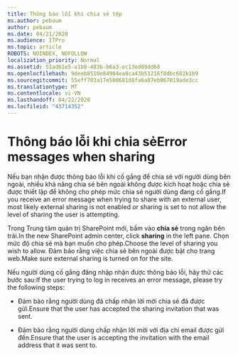 ```yaml
---
title: Thông báo lỗi khi chia sẻ tệp
ms.author: pebaum
author: pebaum
ms.date: 04/21/2020
ms.audience: ITPro
ms.topic: article
ROBOTS: NOINDEX, NOFOLLOW
localization_priority: Normal
ms.assetid: 51ad61e5-a1b8-483b-b6a3-ec13ed09dd68
ms.openlocfilehash: 9deeb8510e84904ea8ca43b51216f8dbc682b1b9
ms.sourcegitcommit: 55eff703a17e500681d8fa6a87eb067019ade3cc
ms.translationtype: MT
ms.contentlocale: vi-VN
ms.lasthandoff: 04/22/2020
ms.locfileid: "43714352"
---
```

# <a name="error-messages-when-sharing"></a><span data-ttu-id="83e62-102">Thông báo lỗi khi chia sẻ</span><span class="sxs-lookup"><span data-stu-id="83e62-102">Error messages when sharing</span></span>

<span data-ttu-id="83e62-103">Nếu bạn nhận được thông báo lỗi khi cố gắng để chia sẻ với người dùng bên ngoài, nhiều khả năng chia sẻ bên ngoài không được kích hoạt hoặc chia sẻ được thiết lập để không cho phép mức chia sẻ người dùng đang cố gắng.</span><span class="sxs-lookup"><span data-stu-id="83e62-103">If you receive an error message when trying to share with an external user, most likely external sharing is not enabled or sharing is set to not allow the level of sharing the user is attempting.</span></span>
  
<span data-ttu-id="83e62-104">Trong Trung tâm quản trị SharePoint mới, bấm vào **chia sẻ** trong ngăn bên trái.</span><span class="sxs-lookup"><span data-stu-id="83e62-104">In the  new SharePoint admin center, click **sharing** in the left pane.</span></span> <span data-ttu-id="83e62-105">Chọn mức độ chia sẻ mà bạn muốn cho phép.</span><span class="sxs-lookup"><span data-stu-id="83e62-105">Choose the level of sharing you wish to allow.</span></span> <span data-ttu-id="83e62-106">Đảm bảo rằng việc chia sẻ bên ngoài được bật cho trang web.</span><span class="sxs-lookup"><span data-stu-id="83e62-106">Make sure external sharing is turned on for the site.</span></span> 
  
<span data-ttu-id="83e62-107">Nếu người dùng cố gắng đăng nhập nhận được thông báo lỗi, hãy thử các bước sau:</span><span class="sxs-lookup"><span data-stu-id="83e62-107">If the user trying to log in receives an error message, please try the following steps:</span></span>
  
- <span data-ttu-id="83e62-108">Đảm bảo rằng người dùng đã chấp nhận lời mời chia sẻ đã được gửi.</span><span class="sxs-lookup"><span data-stu-id="83e62-108">Ensure that the user has accepted the sharing invitation that was sent.</span></span>
    
- <span data-ttu-id="83e62-109">Đảm bảo rằng người dùng chấp nhận lời mời với địa chỉ email được gửi đến.</span><span class="sxs-lookup"><span data-stu-id="83e62-109">Ensure that the user is accepting the invitation with the email address that it was sent to.</span></span>
    

